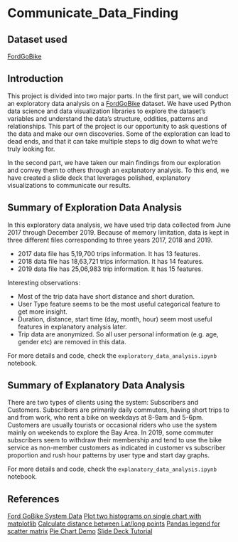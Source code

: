 # Communicate_Data_Finding

## Dataset used 
[FordGoBike](https://www.lyft.com/bikes/bay-wheels/system-data)

## Introduction
This project is divided into two major parts. In the first part, we will conduct an exploratory data analysis on a  [FordGoBike](https://www.lyft.com/bikes/bay-wheels/system-data) dataset. We have used Python data science and data visualization libraries to explore the dataset’s variables and understand the data’s structure, oddities, patterns and relationships. This part of the project is our opportunity to ask questions of the data and make our own discoveries. Some of the exploration can lead to dead ends, and that it can take multiple steps to dig down to what we’re truly looking for. 

In the second part, we have taken our main findings from our exploration and convey them to others through an explanatory analysis. To this end, we have created a slide deck that leverages polished, explanatory visualizations to communicate our results. 

## Summary of Exploration Data Analysis
In this exploratory data analysis, we have used trip data collected from June 2017 through December 2019. Because of memory limitation, data is kept in three different files corresponding to three years 2017, 2018 and 2019.

* 2017 data file has 5,19,700 trips information. It has 13 features.
* 2018 data file has 18,63,721 trips information. It has 14 features.
* 2019 data file has 25,06,983 trip information. It has 15 features.

Interesting observations:
* Most of the trip data have short distance and short duration.
* User Type feature seems to be the most useful categorical feature to get more insight.
* Duration, distance, start time (day, month, hour) seem most useful features in explanatory analysis later.
* Trip data are anonymized. So all user personal information (e.g. age, gender etc) are removed in this data.

For more details and code, check the `exploratory_data_analysis.ipynb` notebook.

## Summary of Explanatory Data Analysis
There are two types of clients using the system: Subscribers and Customers. Subscribers are primarily daily commuters, having short trips to and from work, who rent a bike on weekdays at 8-9am and 5-6pm. Customers are usually tourists or occasional riders who use the system mainly on weekends to explore the Bay Area. In 2019, some commuter subscribers seem to withdraw their membership and tend to use the bike service as non-member customers as indicated in customer vs subscriber proportion and rush hour patterns by user type and start day graphs. 

For more details and code, check the `explanatory_data_analysis.ipynb` notebook.

## References
[Ford GoBike System Data](https://www.lyft.com/bikes/bay-wheels/system-data)
[Plot two histograms on single chart with matplotlib](https://stackoverflow.com/questions/6871201/plot-two-histograms-on-single-chart-with-matplotlib)
[Calculate distance between Lat/long points](https://www.movable-type.co.uk/scripts/latlong.html)
[Pandas legend for scatter matrix](https://stackoverflow.com/questions/43801637/pandas-legend-for-scatter-matrix)
[Pie Chart Demo](https://matplotlib.org/3.2.1/gallery/pie_and_polar_charts/pie_demo2.html#sphx-glr-gallery-pie-and-polar-charts-pie-demo2-py)
[Slide Deck Tutorial](https://github.com/chelseymarie6/Communicate-Data-Findings/blob/master/Communicate_Data_Slide_Deck.ipynb)
